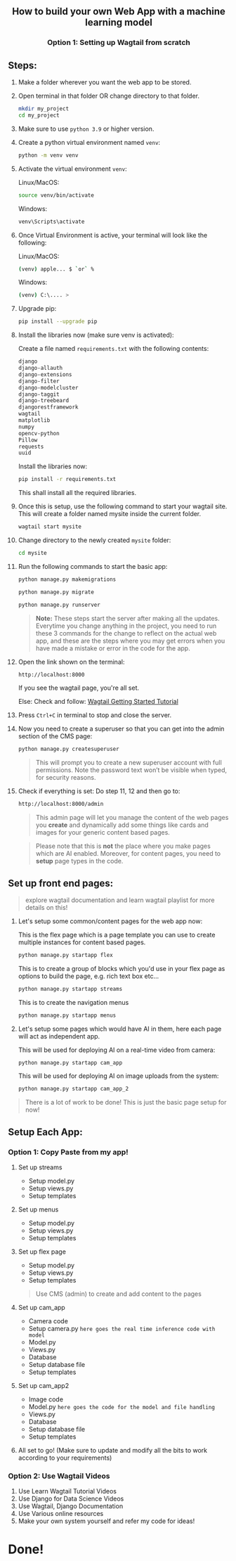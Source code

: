 <div align="center">

<h2 align="center">How to build your own Web App with a machine learning model</h2>
<h3> <strong>Option 1:</strong> Setting up Wagtail from scratch</h3>

</div>

## Steps:
1.	Make a folder wherever you want the web app to be stored. 
2.	Open terminal in that folder OR change directory to that folder.
    ```sh
    mkdir my_project
    cd my_project
    ```
3.	Make sure to use `python 3.9` or higher version.
4. Create a python virtual environment named `venv`:
    ```sh
    python -m venv venv
    ```
5. Activate the virtual environment `venv`:

    Linux/MacOS:
    ```sh
    source venv/bin/activate
    ```
    Windows:
    ```sh
    venv\Scripts\activate
    ```
6. Once Virtual Environment is active, your terminal will look like the following:

    Linux/MacOS:
    ```sh
    (venv) apple... $ `or` %
    ```
    Windows:
    ```sh
    (venv) C:\.... >
    ```
7. Upgrade pip:
    ```sh
    pip install --upgrade pip
    ```
8. Install the libraries now (make sure venv is activated):
    
    Create a file named `requirements.txt` with the following contents:
    ```sh
    django
    django-allauth
    django-extensions
    django-filter
    django-modelcluster
    django-taggit
    django-treebeard
    djangorestframework
    wagtail
    matplotlib
    numpy
    opencv-python
    Pillow
    requests
    uuid
    ```
    Install the libraries now:
    ```sh
    pip install -r requirements.txt
    ```
    This shall install all the required libraries.

9. Once this is setup, use the following command to start your wagtail site. This will create a folder named mysite inside the current folder.

    ```sh
    wagtail start mysite
    ```

10. Change directory to the newly created `mysite` folder:

    ```sh
    cd mysite
    ```

11. Run the following commands to start the basic app:

    ```sh
    python manage.py makemigrations
    ```
    ```sh
    python manage.py migrate
    ```
    ```sh
    python manage.py runserver
    ```
    
    > **Note:** These steps start the server after making all the updates. Everytime you change anything in the project, you need to run these 3 commands for the change to reflect on the actual web app, and these are the steps where you may get errors when you have made a mistake or error in the code for the app.

12. Open the link shown on the terminal:
    ```sh
    http://localhost:8000
    ```

    If you see the wagtail page, you're all set.

    Else: Check and follow: [Wagtail Getting Started Tutorial](https://docs.wagtail.org/en/stable/getting_started/tutorial.html)

13. Press `Ctrl+C` in terminal to stop and close the server.

14. Now you need to create a superuser so that you can get into the admin section of the CMS page:
    ```sh
    python manage.py createsuperuser
    ```
    > This will prompt you to create a new superuser account with full permissions. Note the password text won’t be visible when typed, for security reasons.

15. Check if everything is set:
    Do step 11, 12 and then go to:
    ```sh
    http://localhost:8000/admin
    ```
    >This admin page will let you manage the content of the web pages you **create** and dynamically add some things like cards and images for your generic content based pages.

    >Please note that this is **not** the place where you make pages which are AI enabled. Moreover, for content pages, you need to **setup** page types in the code.


## Set up front end pages: 
> explore wagtail documentation and learn wagtail playlist for more details on this!

1. Let's setup some common/content pages for the web app now:

    This is the flex page which is a page template you can use to create multiple instances for content based pages.
    ```sh
    python manage.py startapp flex
    ```
    This is to create a group of blocks which you'd use in your flex page as options to build the page, e.g. rich text box etc...
    ```sh
    python manage.py startapp streams 
    ```
    This is to create the navigation menus
    ```sh
    python manage.py startapp menus
    ```
    
2. Let's setup some pages which would have AI in them, here each page will act as independent app.

    This will be used for deploying AI on a real-time video from camera:
    ```sh
    python manage.py startapp cam_app 
    ```
    This will be used for deploying AI on image uploads from the system:
    ```sh
    python manage.py startapp cam_app_2
    ```

> There is a lot of work to be done! This is just the basic page setup for now!

## Setup Each App:

### Option 1: Copy Paste from my app!

1. Set up streams
    * Setup model.py
    * Setup views.py
    * Setup templates

2. Set up menus
    * Setup model.py
    * Setup views.py
    * Setup templates

3. Set up flex page
    * Setup model.py
    * Setup views.py
    * Setup templates
    > Use CMS (admin) to create and add content to the pages

4. Set up cam_app
    * Camera code
    * Setup camera.py `here goes the real time inference code with model`
    * Model.py
    * Views.py
    * Database
    * Setup database file
    * Setup templates

5. Set up cam_app2
    * Image code
    * Model.py `here goes the code for the model and file handling`
    * Views.py
    * Database
    * Setup database file
    * Setup templates

6. All set to go! (Make sure to update and modify all the bits to work according to your requirements)

### Option 2: Use Wagtail Videos
1. Use Learn Wagtail Tutorial Videos
2. Use Django for Data Science Videos
3. Use Wagtail, Django Documentation
4. Use Various online resources
5. Make your own system yourself and refer my code for ideas!


# Done!